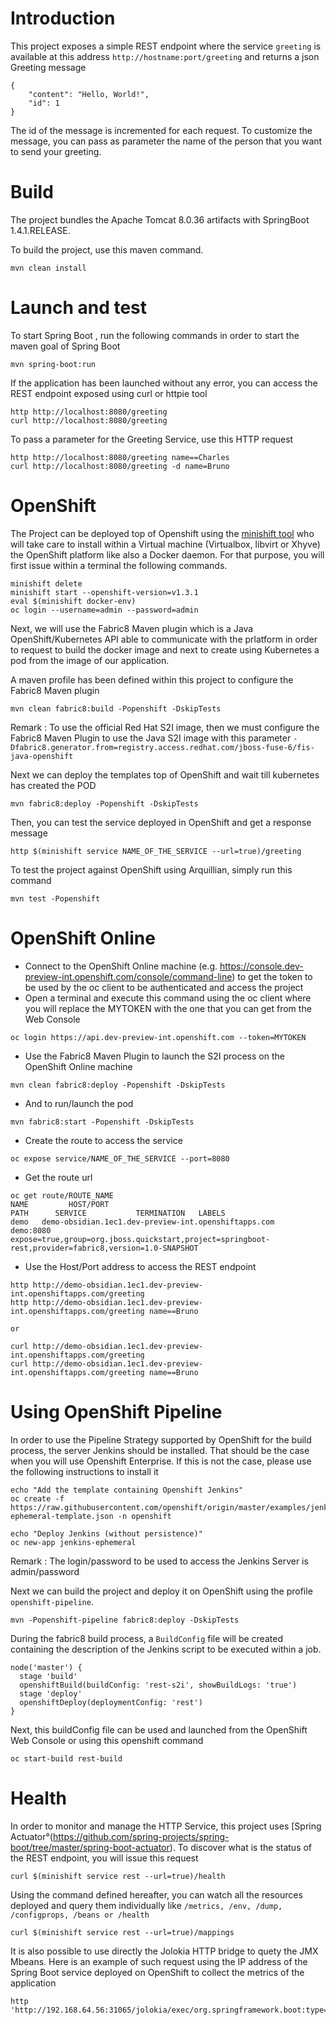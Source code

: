 # Introduction

This project exposes a simple REST endpoint where the service `greeting` is available at this address `http://hostname:port/greeting` and returns a json Greeting message

```
{
    "content": "Hello, World!",
    "id": 1
}

```

The id of the message is incremented for each request. To customize the message, you can pass as parameter the name of the person that you want to send your greeting.

# Build

The project bundles the Apache Tomcat 8.0.36 artifacts with SpringBoot 1.4.1.RELEASE.

To build the project, use this maven command.

```
mvn clean install
```

# Launch and test

To start Spring Boot , run the following commands in order to start the maven goal of Spring Boot

```
mvn spring-boot:run
```

If the application has been launched without any error, you can access the REST endpoint exposed using curl or httpie tool

```
http http://localhost:8080/greeting
curl http://localhost:8080/greeting
```

To pass a parameter for the Greeting Service, use this HTTP request

```
http http://localhost:8080/greeting name==Charles
curl http://localhost:8080/greeting -d name=Bruno
```

# OpenShift

The Project can be deployed top of Openshift using the [minishift tool](https://github.com/minishift/minishift) who will take care to install within a Virtual machine (Virtualbox, libvirt or Xhyve) the OpenShift platform
like also a Docker daemon. For that purpose, you will first issue within a terminal the following commands.

```
minishift delete
minishift start --openshift-version=v1.3.1
eval $(minishift docker-env)
oc login --username=admin --password=admin
```

Next, we will use the Fabric8 Maven plugin which is a Java OpenShift/Kubernetes API able to communicate with the prlatform in order to request to build the docker image and next to create using Kubernetes
a pod from the image of our application.

A maven profile has been defined within this project to configure the Fabric8 Maven plugin

```
mvn clean fabric8:build -Popenshift -DskipTests
```

Remark : To use the official Red Hat S2I image, then we must configure the Fabric8 Maven Plugin to use the Java S2I image with this parameter `-Dfabric8.generator.from=registry.access.redhat.com/jboss-fuse-6/fis-java-openshift`

Next we can deploy the templates top of OpenShift and wait till kubernetes has created the POD

```
mvn fabric8:deploy -Popenshift -DskipTests
```

Then, you can test the service deployed in OpenShift and get a response message 

```
http $(minishift service NAME_OF_THE_SERVICE --url=true)/greeting
```

To test the project against OpenShift using Arquillian, simply run this command

```
mvn test -Popenshift
```

# OpenShift Online

- Connect to the OpenShift Online machine (e.g. https://console.dev-preview-int.openshift.com/console/command-line) to get the token to be used by the oc client to be authenticated and access the project
- Open a terminal and execute this command using the oc client where you will replace the MYTOKEN with the one that you can get from the Web Console
```
oc login https://api.dev-preview-int.openshift.com --token=MYTOKEN
```
- Use the Fabric8 Maven Plugin to launch the S2I process on the OpenShift Online machine
```
mvn clean fabric8:deploy -Popenshift -DskipTests
```
- And to run/launch the pod
```
mvn fabric8:start -Popenshift -DskipTests
```
- Create the route to access the service 
```
oc expose service/NAME_OF_THE_SERVICE --port=8080 
```
- Get the route url
```
oc get route/ROUTE_NAME
NAME         HOST/PORT                                                    PATH      SERVICE           TERMINATION   LABELS
demo   demo-obsidian.1ec1.dev-preview-int.openshiftapps.com             demo:8080                 expose=true,group=org.jboss.quickstart,project=springboot-rest,provider=fabric8,version=1.0-SNAPSHOT
```
- Use the Host/Port address to access the REST endpoint
```
http http://demo-obsidian.1ec1.dev-preview-int.openshiftapps.com/greeting
http http://demo-obsidian.1ec1.dev-preview-int.openshiftapps.com/greeting name==Bruno

or 

curl http://demo-obsidian.1ec1.dev-preview-int.openshiftapps.com/greeting
curl http://demo-obsidian.1ec1.dev-preview-int.openshiftapps.com/greeting name==Bruno

```

# Using OpenShift Pipeline

In order to use the Pipeline Strategy supported by OpenShift for the build process, the server Jenkins should be installed. That should be
the case when you will use Openshift Enterprise. If this is not the case, please use the following instructions to install it

```
echo "Add the template containing Openshift Jenkins"
oc create -f https://raw.githubusercontent.com/openshift/origin/master/examples/jenkins/jenkins-ephemeral-template.json -n openshift

echo "Deploy Jenkins (without persistence)"
oc new-app jenkins-ephemeral
```

Remark : The login/password to be used to access the Jenkins Server is admin/password

Next we can build the project and deploy it on OpenShift using the profile `openshift-pipeline`.
 
```
mvn -Popenshift-pipeline fabric8:deploy -DskipTests
```
 
During the fabric8 build process, a `BuildConfig` file will be created
containing the description of the Jenkins script to be executed within a job.

```
node('master') {
  stage 'build'
  openshiftBuild(buildConfig: 'rest-s2i', showBuildLogs: 'true')
  stage 'deploy'
  openshiftDeploy(deploymentConfig: 'rest')
}
```

Next, this buildConfig file can be used and launched from the OpenShift Web Console or using this openshift command

`oc start-build rest-build`

# Health

In order to monitor and manage the HTTP Service, this project uses [Spring Actuator°(https://github.com/spring-projects/spring-boot/tree/master/spring-boot-actuator).
To discover what is the status of the REST endpoint, you will issue this request 

```
curl $(minishift service rest --url=true)/health
```

Using the command defined hereafter, you can watch all the resources deployed and query them individually like `/metrics, /env, /dump, /configprops, /beans or /health`

```
curl $(minishift service rest --url=true)/mappings
```

It is also possible to use directly the Jolokia HTTP bridge to quety the JMX Mbeans. Here is an example of such request using the IP address of the Spring Boot service 
deployed on OpenShift to collect the metrics of the application

```
http 'http://192.168.64.56:31065/jolokia/exec/org.springframework.boot:type=Endpoint,name=metricsEndpoint/getData()'
```

